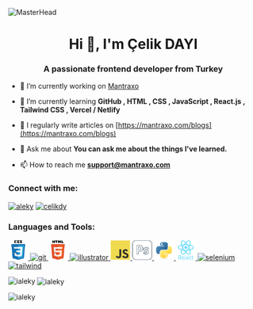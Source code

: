 ![MasterHead]([https://media.licdn.com/dms/image/v2/D4D16AQE3rWxZRwtsEw/profile-displaybackgroundimage-shrink_350_1400/B4DZgeNWXVHsAY-/0/1752853474049?e=1755734400&v=beta&t=VtarxUpWC_YHcH7RlB9bSd5XYTj7UUlKY2w466Vv0l4](https://media.licdn.com/dms/image/v2/D4D16AQFdvPYdPvOo5A/profile-displaybackgroundimage-shrink_350_1400/B4DZgeOE9PHwAg-/0/1752853664852?e=1755734400&v=beta&t=MeiIemTTyCnXlA1BP3aBjgvl1BZlD-ZS6jWEQvxGsYA))

<h1 align="center">Hi 👋, I'm Çelik DAYI</h1>
<h3 align="center">A passionate frontend developer from Turkey</h3>

- 🔭 I’m currently working on [Mantraxo](https://mantraxo.com)

- 🌱 I’m currently learning **GitHub , HTML , CSS , JavaScript , React.js , Tailwind CSS , Vercel / Netlify**

- 📝 I regularly write articles on [https://mantraxo.com/blogs](https://mantraxo.com/blogs)

- 💬 Ask me about **You can ask me about the things I've learned.**

- 📫 How to reach me **support@mantraxo.com**

<h3 align="left">Connect with me:</h3>
<p align="left">
<a href="https://linkedin.com/in/aleky" target="blank"><img align="center" src="https://raw.githubusercontent.com/rahuldkjain/github-profile-readme-generator/master/src/images/icons/Social/linked-in-alt.svg" alt="aleky" height="30" width="40" /></a>
<a href="https://instagram.com/celikdy" target="blank"><img align="center" src="https://raw.githubusercontent.com/rahuldkjain/github-profile-readme-generator/master/src/images/icons/Social/instagram.svg" alt="celikdy" height="30" width="40" /></a>
</p>

<h3 align="left">Languages and Tools:</h3>
<p align="left"> <a href="https://www.w3schools.com/css/" target="_blank" rel="noreferrer"> <img src="https://raw.githubusercontent.com/devicons/devicon/master/icons/css3/css3-original-wordmark.svg" alt="css3" width="40" height="40"/> </a> <a href="https://git-scm.com/" target="_blank" rel="noreferrer"> <img src="https://www.vectorlogo.zone/logos/git-scm/git-scm-icon.svg" alt="git" width="40" height="40"/> </a> <a href="https://www.w3.org/html/" target="_blank" rel="noreferrer"> <img src="https://raw.githubusercontent.com/devicons/devicon/master/icons/html5/html5-original-wordmark.svg" alt="html5" width="40" height="40"/> </a> <a href="https://www.adobe.com/in/products/illustrator.html" target="_blank" rel="noreferrer"> <img src="https://www.vectorlogo.zone/logos/adobe_illustrator/adobe_illustrator-icon.svg" alt="illustrator" width="40" height="40"/> </a> <a href="https://developer.mozilla.org/en-US/docs/Web/JavaScript" target="_blank" rel="noreferrer"> <img src="https://raw.githubusercontent.com/devicons/devicon/master/icons/javascript/javascript-original.svg" alt="javascript" width="40" height="40"/> </a> <a href="https://www.photoshop.com/en" target="_blank" rel="noreferrer"> <img src="https://raw.githubusercontent.com/devicons/devicon/master/icons/photoshop/photoshop-line.svg" alt="photoshop" width="40" height="40"/> </a> <a href="https://www.python.org" target="_blank" rel="noreferrer"> <img src="https://raw.githubusercontent.com/devicons/devicon/master/icons/python/python-original.svg" alt="python" width="40" height="40"/> </a> <a href="https://reactjs.org/" target="_blank" rel="noreferrer"> <img src="https://raw.githubusercontent.com/devicons/devicon/master/icons/react/react-original-wordmark.svg" alt="react" width="40" height="40"/> </a> <a href="https://www.selenium.dev" target="_blank" rel="noreferrer"> <img src="https://raw.githubusercontent.com/detain/svg-logos/780f25886640cef088af994181646db2f6b1a3f8/svg/selenium-logo.svg" alt="selenium" width="40" height="40"/> </a> <a href="https://tailwindcss.com/" target="_blank" rel="noreferrer"> <img src="https://www.vectorlogo.zone/logos/tailwindcss/tailwindcss-icon.svg" alt="tailwind" width="40" height="40"/> </a> </p>

<p><img align="left" src="https://github-readme-stats.vercel.app/api/top-langs?username=ialeky&show_icons=true&locale=en&layout=compact" alt="ialeky" /></p>

<p>&nbsp;<img align="center" src="https://github-readme-stats.vercel.app/api?username=ialeky&show_icons=true&locale=en" alt="ialeky" /></p>

<p align="left"> <img src="https://komarev.com/ghpvc/?username=ialeky&label=Profile%20views&color=0e75b6&style=flat" alt="ialeky" /> </p>
